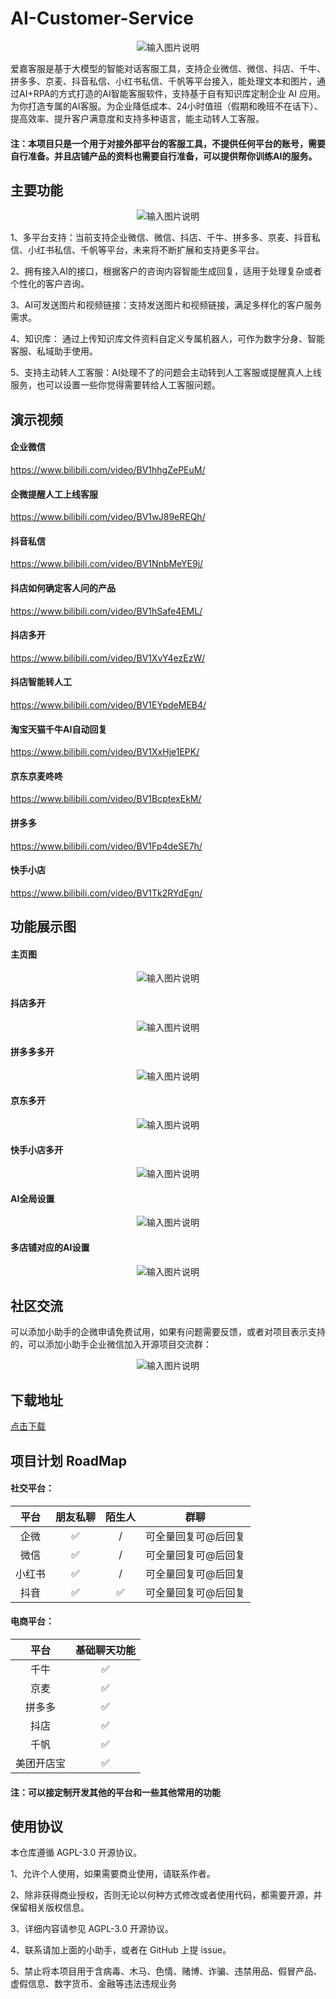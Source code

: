 # AI-Customer-Service
<p align="center">
  <img src="https://github.com/AIjiaKeFu/AI-Customer-Service/assets/169279325/0107a20c-f4e3-491e-8c78-78244bb7beef" alt="输入图片说明" />
</p>

爱嘉客服是基于大模型的智能对话客服工具，支持企业微信、微信、抖店、千牛、拼多多、京麦、抖音私信、小红书私信、千帆等平台接入，能处理文本和图片，通过AI+RPA的方式打造的AI智能客服软件，支持基于自有知识库定制企业 AI 应用。为你打造专属的AI客服。为企业降低成本、24小时值班（假期和晚班不在话下）、提高效率、提升客户满意度和支持多种语言，能主动转人工客服。

#### 注：本项目只是一个用于对接外部平台的客服工具，不提供任何平台的账号，需要自行准备。并且店铺产品的资料也需要自行准备，可以提供帮你训练AI的服务。

## 主要功能
<p align="center">
  <img src="https://github.com/user-attachments/assets/4312b541-b353-455c-9797-4d76e1bf7762" alt="输入图片说明" />
</p>

1、多平台支持：当前支持企业微信、微信、抖店、千牛、拼多多、京麦、抖音私信、小红书私信、千帆等平台，未来将不断扩展和支持更多平台。

2、拥有接入AI的接口，根据客户的咨询内容智能生成回复，适用于处理复杂或者个性化的客户咨询。

3、AI可发送图片和视频链接：支持发送图片和视频链接，满足多样化的客户服务需求。

4、知识库： 通过上传知识库文件资料自定义专属机器人，可作为数字分身、智能客服、私域助手使用。

5、支持主动转人工客服：AI处理不了的问题会主动转到人工客服或提醒真人上线服务，也可以设置一些你觉得需要转给人工客服问题。

## 演示视频

#### 企业微信

https://www.bilibili.com/video/BV1hhgZePEuM/
    
#### 企微提醒人工上线客服

https://www.bilibili.com/video/BV1wJ89eREQh/

#### 抖音私信

https://www.bilibili.com/video/BV1NnbMeYE9j/

#### 抖店如何确定客人问的产品

https://www.bilibili.com/video/BV1hSafe4EML/

#### 抖店多开

https://www.bilibili.com/video/BV1XvY4ezEzW/

#### 抖店智能转人工

https://www.bilibili.com/video/BV1EYpdeMEB4/

#### 淘宝天猫千牛AI自动回复

https://www.bilibili.com/video/BV1XxHje1EPK/

#### 京东京麦咚咚

https://www.bilibili.com/video/BV1BcptexEkM/

#### 拼多多

https://www.bilibili.com/video/BV1Fp4deSE7h/

#### 快手小店

https://www.bilibili.com/video/BV1Tk2RYdEgn/

## 功能展示图

#### 主页图
<p align="center">
  <img src="https://github.com/user-attachments/assets/4312b541-b353-455c-9797-4d76e1bf7762" alt="输入图片说明" />
</p>

#### 抖店多开
<p align="center">
  <img src="https://github.com/user-attachments/assets/3f1c1879-cd3f-4697-b891-c04f14ad509c" alt="输入图片说明" />
</p>

#### 拼多多多开
<p align="center">
  <img src="https://github.com/user-attachments/assets/c02b0150-7707-4da3-8d0d-9e6ff4a38848" alt="输入图片说明" />
</p>

#### 京东多开
<p align="center">
  <img src="https://github.com/user-attachments/assets/78effc27-11b8-43bf-9548-d2ab6bfb18e0" alt="输入图片说明" />
</p>

#### 快手小店多开
<p align="center">
  <img src="https://github.com/user-attachments/assets/c44b3290-58e7-4e27-85d7-b964da5a4b35" alt="输入图片说明" />
</p>

#### AI全局设置
<p align="center">
  <img src="https://github.com/user-attachments/assets/6ddcb49f-e31e-42f4-9d50-e950e8ef298b" alt="输入图片说明" />
</p>

#### 多店铺对应的AI设置
<p align="center">
  <img src="https://github.com/user-attachments/assets/8ae5998e-7b34-4f08-a4cb-4666aca721d3" alt="输入图片说明" />
</p>

## 社区交流

可以添加小助手的企微申请免费试用，如果有问题需要反馈，或者对项目表示支持的，可以添加小助手企业微信加入开源项目交流群：

<p align="center">
  <img src="https://github.com/user-attachments/assets/afb8b922-7b16-4a13-bf90-0a409128833b" alt="输入图片说明" />
</p>

## 下载地址

[点击下载](https://github.com/AIjiaKeFu/AI-Customer-Service/releases)

## 项目计划 RoadMap

#### 社交平台：

<div align="center">

  | 平台 | 朋友私聊 | 陌生人 | 群聊 |
|   :---:    |   :----:   |  :---: |  :---: |
| 企微 |  :white_check_mark:  |  /  | 可全量回复可@后回复 |
| 微信   | :white_check_mark: |  /  | 可全量回复可@后回复 |
| 小红书 | :white_check_mark: |  /  | 可全量回复可@后回复 |
| 抖音 | :white_check_mark: |  :white_check_mark:  | 可全量回复可@后回复 |

</div>

#### 电商平台：

<div align="center">

  | 平台 | 基础聊天功能 |
|   :---:    |   :----:   |
| 千牛| :white_check_mark: |
| 京麦  | :white_check_mark: |
| 拼多多 | :white_check_mark: |
| 抖店 | :white_check_mark: |
| 千帆 | :white_check_mark: |
| 美团开店宝 | :white_check_mark: |

</div>

#### 注：可以接定制开发其他的平台和一些其他常用的功能

## 使用协议

本仓库遵循 AGPL-3.0 开源协议。

1、允许个人使用，如果需要商业使用，请联系作者。

2、除非获得商业授权，否则无论以何种方式修改或者使用代码，都需要开源，并保留相关版权信息。

3、详细内容请参见 AGPL-3.0 开源协议。

4、联系请加上面的小助手，或者在 GitHub 上提 issue。

5、禁止将本项目用于含病毒、木马、色情、赌博、诈骗、违禁用品、假冒产品、虚假信息、数字货币、金融等违法违规业务
